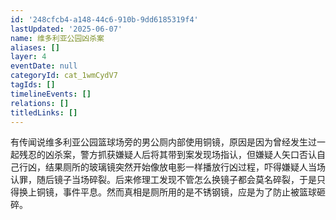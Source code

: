 ```yaml
---
id: '248cfcb4-a148-44c6-910b-9dd6185319f4'
lastUpdated: '2025-06-07'
name: 维多利亚公园凶杀案
aliases: []
layer: 4
eventDate: null
categoryId: cat_1wmCydV7
tagIds: []
timelineEvents: []
relations: []
titledLinks: []
---
```

有传闻说维多利亚公园篮球场旁的男公厕内部使用铜镜，原因是因为曾经发生过一起残忍的凶杀案，警方抓获嫌疑人后将其带到案发现场指认，但嫌疑人矢口否认自己行凶，结果厕所的玻璃镜突然开始像放电影一样播放行凶过程，吓得嫌疑人当场认罪，随后镜子当场碎裂。后来修理工发现不管怎么换镜子都会莫名碎裂，于是只得换上铜镜，事件平息。然而真相是厕所用的是不锈钢镜，应是为了防止被篮球砸碎。
